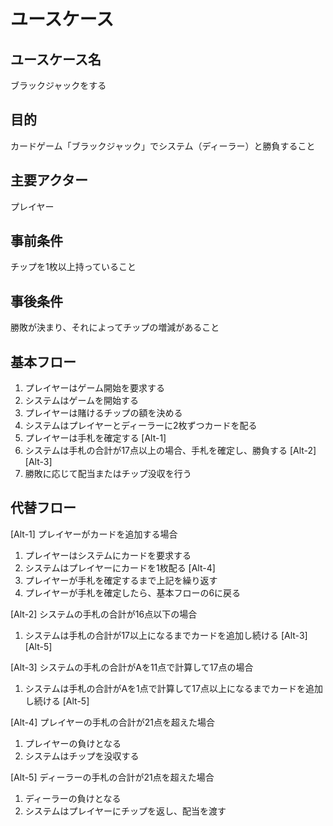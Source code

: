 # ユースケース

## ユースケース名
ブラックジャックをする

## 目的
カードゲーム「ブラックジャック」でシステム（ディーラー）と勝負すること

## 主要アクター
プレイヤー

## 事前条件
チップを1枚以上持っていること

## 事後条件
勝敗が決まり、それによってチップの増減があること

## 基本フロー
1. プレイヤーはゲーム開始を要求する
1. システムはゲームを開始する
1. プレイヤーは賭けるチップの額を決める
1. システムはプレイヤーとディーラーに2枚ずつカードを配る
1. プレイヤーは手札を確定する [Alt-1]
1. システムは手札の合計が17点以上の場合、手札を確定し、勝負する [Alt-2] [Alt-3]
1. 勝敗に応じて配当またはチップ没収を行う

## 代替フロー
[Alt-1] プレイヤーがカードを追加する場合
1. プレイヤーはシステムにカードを要求する
1. システムはプレイヤーにカードを1枚配る [Alt-4]
1. プレイヤーが手札を確定するまで上記を繰り返す
1. プレイヤーが手札を確定したら、基本フローの6に戻る

[Alt-2] システムの手札の合計が16点以下の場合
1. システムは手札の合計が17以上になるまでカードを追加し続ける [Alt-3] [Alt-5]

[Alt-3] システムの手札の合計がAを11点で計算して17点の場合
1. システムは手札の合計がAを1点で計算して17点以上になるまでカードを追加し続ける [Alt-5]

[Alt-4] プレイヤーの手札の合計が21点を超えた場合
1. プレイヤーの負けとなる
1. システムはチップを没収する

[Alt-5] ディーラーの手札の合計が21点を超えた場合
1. ディーラーの負けとなる
1. システムはプレイヤーにチップを返し、配当を渡す


